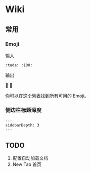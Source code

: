 # Wiki

## 常用

### Emoji

输入

```
:tada: :100:
```

输出

🎉 💯

你可以在[这个列表](https://github.com/markdown-it/markdown-it-emoji/blob/master/lib/data/full.json)找到所有可用的 Emoji。

### 侧边栏标题深度

```
---
sidebarDepth: 3
---
```

## TODO

1. 配置自动加载文档
2. New Tab 首页
